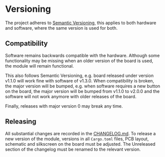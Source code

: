 # Versioning

The project adheres to [Semantic Versioning](https://semver.org/), this applies
to both hardware and software, where the same version is used for both.

## Compatibility

Software remains backwards compatible with the hardware. Although some
functionality may be missing when an older version of the board is used, the
module will remain functional.

This also follows Semantic Versioning, e.g. board released under version v1.1.0
will work fine with software of v1.3.0. When compatibility is broken, the major
version will be bumped, e.g. when software requires a new button on the board,
the major version will be bumped from v1.1.0 to v2.0.0 and the software will not
work anymore with older releases of the board.

Finally, releases with major version 0 may break any time.

## Releasing

All substantial changes are recorded in the [CHANGELOG.md](CHANGELOG.md). To
release a new version of the module, versions in all `Cargo.toml` files, PCB
layout, schematic and silkscreen on the board must be adjusted. The Unreleased
section of the changelog must be renamed to the relevant version.
